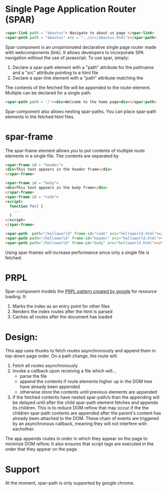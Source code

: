# Single Page Application Router (SPAR)

```html
<spar-link path = "aboutus"> Navigate to about us page </spar-link>
<spar-path path = "aboutus" src = "../src/aboutus.html"></spar-path>
```
Spar-component is an unopinionated declarative single page router made with webcomponents (link). It allows developers to incorporate SPA navigation without the use of javascript. To use spar, simply:

1) Declare a spar-path element with a "path" attribute for the pathname and a "src" attribute pointing to a html file
2) Declare a spar-link element with a "path" attribute matching the <spar-path>

The contents of the fetched file will be appended to the route-element. Multiple <spar-path> can be declared for a single path.

```html
<spar-path path = '/'><div>Welcome to the home page<div></spar-path>
```

Spar-component also allows nesting spar-paths. You can place spar-path elements in the fetched html files.  

# spar-frame

The spar-frame element allows you to put contents of multiple route elements in a single file. The contents are separated by  <spar-frame>

```html
<spar-frame id = "header">
<div>This text appears in the header frame</div>
</spar-frame>

<spar-frame id = "body">
<div>This text appears in the body frame</div>
</spar-frame>
<spar-frame id = "code">
<script>
  function fn() {
    ...
  }
</script>
</spar-frame>
```

```html
<spar-path  path="/helloworld" frame-id="code" src="helloworld.html"></spar-path>
<spar-path path="/helloworld" frame-id="header" src="helloworld.html"></spar-path>
<spar-path path="/helloworld" frame-id="body" src="helloworld.html"></spar-path>
```

Using spar-frames will increase performance since only a single file is fetched.

# PRPL

Spar-component models the [PRPL pattern created by google](https://developers.google.com/web/fundamentals/performance/prpl-pattern/) for resource loading. It:

1) Marks the index as an entry point for other files
2) Renders the index routes after the html is parsed
3) Caches all routes after the document has loaded

# Design:

This app uses thunks to fetch routes asynchronously and append them in top-down page order. On a path change, the route will:

1) Fetch all routes asynchronously
2) Invoke a callback upon receiving a file which will...
    - parse the file
    - append the contents if route elements higher up in the DOM tree have already been appended
    - otherwise store the contents until previous elements are appended
3) If the fetched contents have nested spar-path/s than the appending will be delayed until after the child spar-path element fetches and appends its children. This is to reduce DOM reflow that may occur if the the children spar-path contents are appended after the parent's content has already been attached to the DOM. These chain of events are triggered by an asynchronous callback, meaning they will not interfere with eachother.

The app appends routes in order in which they appear on the page to minimize DOM reflow. It also ensures that script tags are executed in the order that they appear on the page.

# Support 
At the moment, spar-path is only supported by google chrome.

